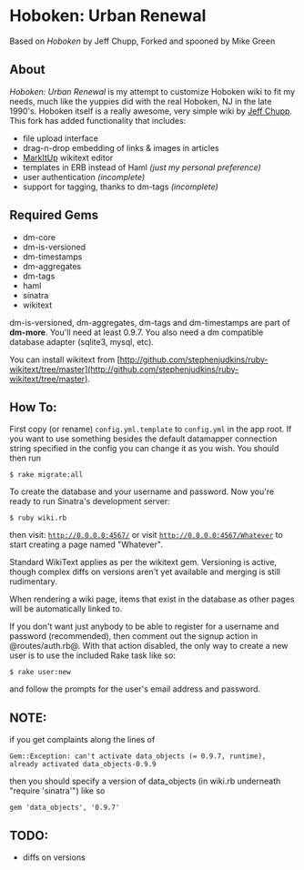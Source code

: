 # Hoboken: Urban Renewal
Based on _Hoboken_ by Jeff Chupp,
Forked and spooned by Mike Green

## About
_Hoboken: Urban Renewal_ is my attempt to customize Hoboken wiki to fit my needs, much like the yuppies did with the real Hoboken, NJ in the late 1990's. Hoboken itself is a really awesome, very simple wiki by [Jeff Chupp](http://semanticart.com). This fork has added functionality that includes:

* file upload interface
* drag-n-drop embedding of links & images in articles
* [MarkItUp](http://markitup.jaysalvat.com/) wikitext editor
* templates in ERB instead of Haml _(just my personal preference)_
* user authentication _(incomplete)_
* support for tagging, thanks to dm-tags _(incomplete)_

## Required Gems
* dm-core
* dm-is-versioned
* dm-timestamps
* dm-aggregates
* dm-tags
* haml
* sinatra
* wikitext

dm-is-versioned, dm-aggregates, dm-tags and dm-timestamps are part of __dm-more__.  You'll need at least 0.9.7.  You also need a dm compatible database adapter (sqlite3, mysql, etc).

You can install wikitext from [http://github.com/stephenjudkins/ruby-wikitext/tree/master](http://github.com/stephenjudkins/ruby-wikitext/tree/master).

## How To:

First copy (or rename) <code>config.yml.template</code> to <code>config.yml</code> in the app root. If you want to use something besides the default datamapper connection string specified in the config you can change it as you wish. You should then run

	$ rake migrate:all

To create the database and your username and password. Now you're ready to run Sinatra's development server:

	$ ruby wiki.rb

then visit: <code>http://0.0.0.0:4567/</code> or visit <code>http://0.0.0.0:4567/Whatever</code> to start creating a page named "Whatever".

Standard WikiText applies as per the wikitext gem. Versioning is active, though complex diffs on versions aren't yet available and merging is still rudimentary.

When rendering a wiki page, items that exist in the database as other pages will be automatically linked to.

If you don't want just anybody to be able to register for a username and password (recommended), then comment out the signup action in @routes/auth.rb@. With that action disabled, the only way to create a new user is to use the included Rake task like so:

	$ rake user:new

and follow the prompts for the user's email address and password.

## NOTE:

if you get complaints along the lines of

    Gem::Exception: can't activate data_objects (= 0.9.7, runtime), already activated data_objects-0.9.9

then you should specify a version of data\_objects (in wiki.rb underneath "require 'sinatra'") like so

    gem 'data_objects', '0.9.7'

## TODO:
* diffs on versions